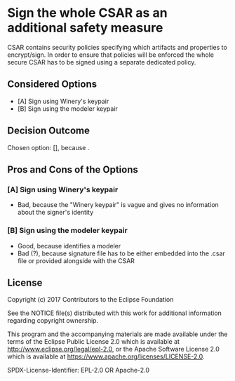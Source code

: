 # Sign the whole CSAR as an additional safety measure

CSAR contains security policies specifying which artifacts and properties to encrypt/sign.
In order to ensure that policies will be enforced the whole secure CSAR has to be signed using a separate dedicated policy.  

## Considered Options

* [A] Sign using Winery's keypair
* [B] Sign using the modeler keypair 

## Decision Outcome

Chosen option: [], because .

## Pros and Cons of the Options

### [A] Sign using Winery's keypair

* Bad, because the "Winery keypair" is vague and gives no information about the signer's identity 

### [B] Sign using the modeler keypair

* Good, because identifies a modeler
* Bad (?), because signature file has to be either embedded into the .csar file or provided alongside with the CSAR

## License

Copyright (c) 2017 Contributors to the Eclipse Foundation

See the NOTICE file(s) distributed with this work for additional
information regarding copyright ownership.

This program and the accompanying materials are made available under the
terms of the Eclipse Public License 2.0 which is available at
http://www.eclipse.org/legal/epl-2.0, or the Apache Software License 2.0
which is available at https://www.apache.org/licenses/LICENSE-2.0.

SPDX-License-Identifier: EPL-2.0 OR Apache-2.0
